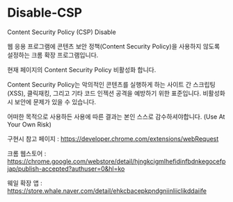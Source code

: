 # Disable-CSP
Content Security Policy (CSP) Disable

웹 응용 프로그램에 콘텐츠 보안 정책(Content Security Policy)을 사용하지 않도록 설정하는 크롬 확장 프로그램입니다.

현재 페이지의 Content Security Policy 비활성화 합니다. 

Content Security Policy는 악의적인 콘텐츠를 실행하게 하는 사이트 간 스크립팅(XSS), 클릭재킹, 그리고 기타 코드 인젝션 공격을 예방하기 위한 표준입니다. 비활성화시 보안에 문제가 있을 수 있습니다.

어떠한 목적으로 사용하든 사용에 따른 결과는 본인 스스로 감수하셔야합니다.
(Use At Your Own Risk)

구현시 참고 페이지 : https://developer.chrome.com/extensions/webRequest

크롬 웹스토어 : https://chrome.google.com/webstore/detail/hjngkcigmlhefidinfbdnkegocefpjap/publish-accepted?authuser=0&hl=ko


웨일 확장 앱 : https://store.whale.naver.com/detail/ehkcbacepkpndgniinliiclikddaiife
